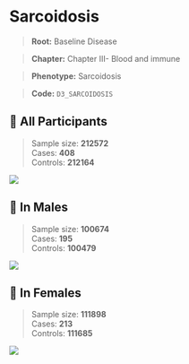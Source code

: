 # Sarcoidosis

> **Root:** Baseline Disease  

> **Chapter:** Chapter III- Blood and immune  

> **Phenotype:** Sarcoidosis  

> **Code:** `D3_SARCOIDOSIS`

## 🧪 All Participants  
> Sample size: **212572**  
> Cases: **408**  
> Controls: **212164**
<img src="/Disease/Figures/ALL/Incidence/D3_SARCOIDOSIS.png"/>
<CsvTable src="/public/Disease/Data/ALL/Incidence/COX_D3_SARCOIDOSIS.csv" label="🔍 View full results" />

## 👨 In Males  
> Sample size: **100674**  
> Cases: **195**  
> Controls: **100479**
<img src="/Disease/Figures/Male/Incidence/D3_SARCOIDOSIS.png"/>
<CsvTable src="/public/Disease/Data/Male/Incidence/COX_D3_SARCOIDOSIS.csv" label="🔍 View full results" />

## 👩 In Females  
> Sample size: **111898**  
> Cases: **213**  
> Controls: **111685**
<img src="/Disease/Figures/Female/Incidence/D3_SARCOIDOSIS.png"/>
<CsvTable src="/public/Disease/Data/Female/Incidence/COX_D3_SARCOIDOSIS.csv" label="🔍 View full results" />
